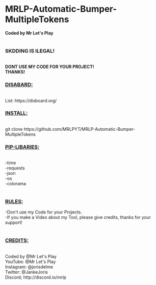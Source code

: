 # MRLP-Automatic-Bumper-MultipleTokens
<!DOCTYPE html>
<body>
    <b>Coded by Mr Let's Play</b><br><br>
    <b><h3>SKDDING IS ILEGAL!</h3><br>DONT USE MY CODE FOR YOUR PROJECT!<br>THANKS!</b>
    <br>
    <h3><u><b>DISABARD:</b></u></h3><br>
    List: https://disboard.org/
    <h3><u><b>INSTALL:</b></u></h3><br>
    git clone https://github.com/MRLPYT/MRLP-Automatic-Bumper-MultipleTokens<br>
    <h3><u><b>PIP-LIBARIES:</b></u></h3><br>
    -time<br>
    -requests<br>
    -json<br>
    -os<br>
    -colorama<br><br>
    <h3><u><b>RULES:</b></u></h3>
    -Don't use my Code for your Projects.<br>
    -If you make a Video about my Tool, please give credits, thanks for your support!<br>
    <br>
    <h3><u><b>CREDITS:</b></u></h3><br>
    Coded by @Mr Let's Play<br>
    YouTube: @Mr Let's Play<br>
    Instagram: @jorisdelme<br>
    Twitter: @JankeJoris<br>
    Discord; http://discord.io/mrlp
    <br>
</body>
</html>
